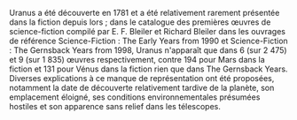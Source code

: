Uranus a été découverte en 1781 et a été relativement rarement présentée dans la fiction depuis lors ; dans le catalogue des premières œuvres de science-fiction compilé par E. F. Bleiler et Richard Bleiler dans les ouvrages de référence Science-Fiction : The Early Years from 1990 et Science-Fiction : The Gernsback Years from 1998, Uranus n'apparaît que dans 6 (sur 2 475) et 9 (sur 1 835) œuvres respectivement, contre 194 pour Mars dans la fiction et 131 pour Vénus dans la fiction rien que dans The Gernsback Years. Diverses explications à ce manque de représentation ont été proposées, notamment la date de découverte relativement tardive de la planète, son emplacement éloigné, ses conditions environnementales présumées hostiles et son apparence sans relief dans les télescopes.
